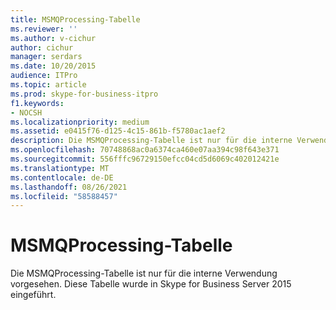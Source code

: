 ```yaml
---
title: MSMQProcessing-Tabelle
ms.reviewer: ''
ms.author: v-cichur
author: cichur
manager: serdars
ms.date: 10/20/2015
audience: ITPro
ms.topic: article
ms.prod: skype-for-business-itpro
f1.keywords:
- NOCSH
ms.localizationpriority: medium
ms.assetid: e0415f76-d125-4c15-861b-f5780ac1aef2
description: Die MSMQProcessing-Tabelle ist nur für die interne Verwendung vorgesehen. Diese Tabelle wurde in Skype for Business Server 2015 eingeführt.
ms.openlocfilehash: 70748868ac0a6374ca460e07aa394c98f643e371
ms.sourcegitcommit: 556fffc96729150efcc04cd5d6069c402012421e
ms.translationtype: MT
ms.contentlocale: de-DE
ms.lasthandoff: 08/26/2021
ms.locfileid: "58588457"
---
```

# <a name="msmqprocessing-table"></a>MSMQProcessing-Tabelle
 
Die MSMQProcessing-Tabelle ist nur für die interne Verwendung vorgesehen. Diese Tabelle wurde in Skype for Business Server 2015 eingeführt.
  

